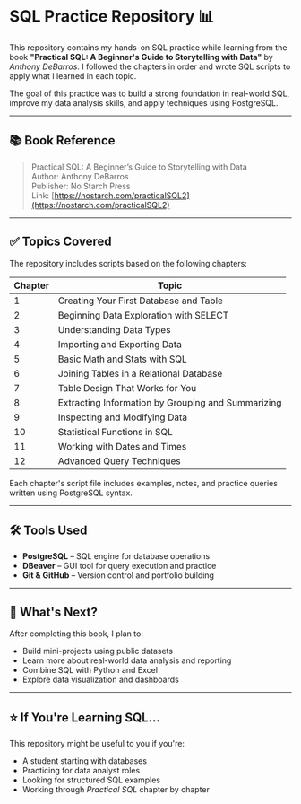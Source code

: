 # SQL Practice Repository 📊

This repository contains my hands-on SQL practice while learning from the book **"Practical SQL: A Beginner's Guide to Storytelling with Data"** by *Anthony DeBarros*. I followed the chapters in order and wrote SQL scripts to apply what I learned in each topic.

The goal of this practice was to build a strong foundation in real-world SQL, improve my data analysis skills, and apply techniques using PostgreSQL.

---

## 📚 Book Reference

> Practical SQL: A Beginner’s Guide to Storytelling with Data  
> Author: Anthony DeBarros  
> Publisher: No Starch Press  
> Link: [https://nostarch.com/practicalSQL2](https://nostarch.com/practicalSQL2)

---

## ✅ Topics Covered

The repository includes scripts based on the following chapters:

| Chapter | Topic |
|--------|-------|
| 1 | Creating Your First Database and Table |
| 2 | Beginning Data Exploration with SELECT |
| 3 | Understanding Data Types |
| 4 | Importing and Exporting Data |
| 5 | Basic Math and Stats with SQL |
| 6 | Joining Tables in a Relational Database |
| 7 | Table Design That Works for You |
| 8 | Extracting Information by Grouping and Summarizing |
| 9 | Inspecting and Modifying Data |
| 10 | Statistical Functions in SQL |
| 11 | Working with Dates and Times |
| 12 | Advanced Query Techniques |

Each chapter's script file includes examples, notes, and practice queries written using PostgreSQL syntax.

---

## 🛠 Tools Used

- **PostgreSQL** – SQL engine for database operations  
- **DBeaver** – GUI tool for query execution and practice  
- **Git & GitHub** – Version control and portfolio building

---

## 🎯 What's Next?

After completing this book, I plan to:
- Build mini-projects using public datasets
- Learn more about real-world data analysis and reporting
- Combine SQL with Python and Excel
- Explore data visualization and dashboards

---

## ⭐️ If You're Learning SQL...

This repository might be useful to you if you're:
- A student starting with databases
- Practicing for data analyst roles
- Looking for structured SQL examples
- Working through *Practical SQL* chapter by chapter

